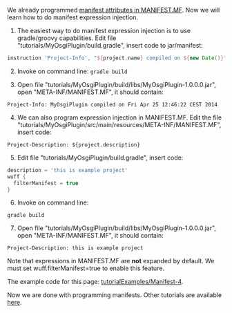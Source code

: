 We already programmed [manifest attributes in MANIFEST.MF](Manifest-attributes-in-MANIFEST.MF). Now we will learn how to do manifest expression injection.

1. The easiest way to do manifest expression injection is to use gradle/groovy capabilities. Edit file "tutorials/MyOsgiPlugin/build.gradle", insert code to jar/manifest:

  ```groovy
  instruction 'Project-Info', "${project.name} compiled on ${new Date()}"
  ```

2. Invoke on command line: `gradle build`

3. Open file "tutorials/MyOsgiPlugin/build/libs/MyOsgiPlugin-1.0.0.0.jar", open "META-INF/MANIFEST.MF", it should contain:

  ```
  Project-Info: MyOsgiPlugin compiled on Fri Apr 25 12:46:22 CEST 2014
  ```

4. We can also program expression injection in MANIFEST.MF. Edit the file "tutorials/MyOsgiPlugin/src/main/resources/META-INF/MANIFEST.MF", insert code:

  ```
  Project-Description: ${project.description}
  ```

5. Edit file "tutorials/MyOsgiPlugin/build.gradle", insert code:

  ```groovy
  description = 'this is example project'
  wuff {
    filterManifest = true
  }
  ```

6. Invoke on command line:

  ```
  gradle build
  ```

7. Open file "tutorials/MyOsgiPlugin/build/libs/MyOsgiPlugin-1.0.0.0.jar", open "META-INF/MANIFEST.MF", it should contain:

  ```
  Project-Description: this is example project
  ```

Note that expressions in MANIFEST.MF are **not** expanded by default. We must set wuff.filterManifest=true to enable this feature.

The example code for this page: [tutorialExamples/Manifest-4](../tree/master/tutorialExamples/Manifest-4).

Now we are done with programming manifests. Other tutorials are available [here](Tutorials).